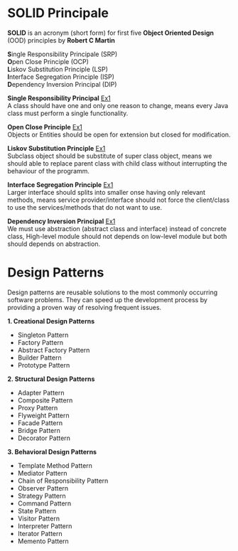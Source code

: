 # SOLID Principale

**SOLID** is an acronym (short form) for first five **Object Oriented Design** (OOD) principles by **Robert C Martin**

**S**ingle Responsibility Principale (SRP)  
**O**pen Close Principle (OCP)  
**L**iskov Substitution Principle (LSP)  
**I**nterface Segregation Principle (ISP)  
**D**ependency Inversion Principal (DIP)  

**Single Responsibility Principal**  [Ex1](srp/SingleResponsibilityEx1.java)  
A class should have one and only one reason to change, means every Java class must perform a single functionality.

**Open Close Principle**  [Ex1](ocp/OpenCloseEx1.java)  
Objects or Entities should be open for extension but closed for modification.

**Liskov Substitution Principle**  [Ex1](lsp/LiskovSubstitutionEx1.java)  
Subclass object should be substitute of super class object, means we should able to replace parent class with child class without interrupting the behaviour of the programm.

**Interface Segregation Principle**  [Ex1](isp/InterfaceSegregationEx1.java)  
Larger interface should splits into smaller onse having only relevant methods,
means service provider/interface should not force the client/class to use the services/methods that do not want to use.

**Dependency Inversion Principal**  [Ex1](dip/DependencyInversionEx1.java)  
We must use abstraction (abstract class and interface) instead of concrete class, High-level module should not depends on low-level module but both should depends on abstraction.

# Design Patterns

Design patterns are reusable solutions to the most commonly occurring software problems. They can speed up the development process by providing a proven way of resolving frequent issues.

**1. Creational Design Patterns**
   - Singleton Pattern
   - Factory Pattern
   - Abstract Factory Pattern
   - Builder Pattern
   - Prototype Pattern
   
**2. Structural Design Patterns**
   - Adapter Pattern
   - Composite Pattern
   - Proxy Pattern
   - Flyweight Pattern
   - Facade Pattern
   - Bridge Pattern
   - Decorator Pattern
   
**3. Behavioral Design Patterns**
   - Template Method Pattern
   - Mediator Pattern
   - Chain of Responsibility Pattern
   - Observer Pattern
   - Strategy Pattern
   - Command Pattern
   - State Pattern
   - Visitor Pattern
   - Interpreter Pattern
   - Iterator Pattern
   - Memento Pattern

